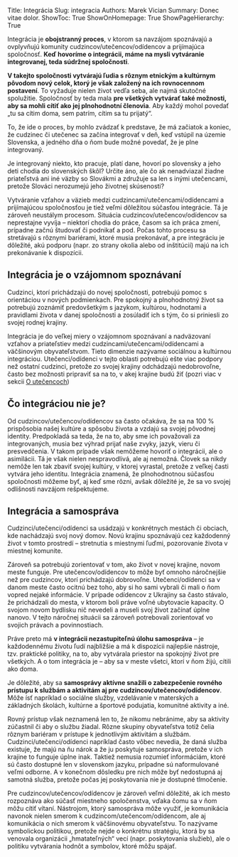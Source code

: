 Title: Integrácia
Slug: integracia
Authors: Marek Vician
Summary: Donec vitae dolor.
ShowToc: True
ShowOnHomepage: True
ShowPageHierarchy: True

Integrácia je **obojstranný proces**, v ktorom sa navzájom spoznávajú a ovplyvňujú komunity cudzincov/utečencov/odídencov a prijímajúca spoločnosť. **Keď hovoríme o integrácii, máme na mysli vytváranie integrovanej, teda súdržnej spoločnosti**.

**V takejto spoločnosti vytvárajú ľudia s rôznym etnickým a kultúrnym pôvodom nový celok, ktorý je však založený na ich rovnocennom postavení**. To vyžaduje nielen život vedľa seba, ale najmä skutočné spolužitie. Spoločnosť by teda mala **pre všetkých vytvárať také možnosti, aby sa mohli cítiť ako jej plnohodnotní členovia**. Aby každý mohol povedať „tu sa cítim doma, sem patrím, cítim sa tu prijatý“.

To, že ide o proces, by mohlo zvádzať k predstave, že má začiatok a koniec, že cudzinec či utečenec sa začína integrovať v deň, keď vstúpil na územie Slovenska, a jedného dňa o ňom bude možné povedať, že je plne integrovaný.

Je integrovaný niekto, kto pracuje, platí dane, hovorí po slovensky a jeho deti chodia do slovenských škôl? Určite áno, ale čo ak nenadviazal žiadne priateľstvá ani iné väzby so Slovákmi a združuje sa len s inými utečencami, pretože Slováci nerozumejú jeho životnej skúsenosti?

Vytváranie vzťahov a väzieb medzi cudzincami/utečencami/odídencami a prijímajúcou spoločnosťou je tiež veľmi dôležitou súčasťou integrácie. Tá je zároveň neustálym procesom. Situácia cudzincov/utečencov/odídencov sa neprestajne vyvíja – niektorí chodia do práce, časom sa ich práca zmení, prípadne začnú študovať či podnikať a pod. Počas tohto procesu sa stretávajú s rôznymi bariérami, ktoré musia prekonávať, a pre integráciu je dôležité, akú podporu (napr. zo strany okolia alebo od inštitúcií) majú na ich prekonávanie k dispozícii.

## Integrácia je o vzájomnom spoznávaní

Cudzinci, ktorí prichádzajú do novej spoločnosti, potrebujú pomoc s orientáciou v nových podmienkach. Pre spokojný a plnohodnotný život sa potrebujú zoznámiť predovšetkým s jazykom, kultúrou, hodnotami a pravidlami života v danej spoločnosti a zosúladiť ich s tým, čo si priniesli zo svojej rodnej krajiny.

Integrácia je do veľkej miery o vzájomnom spoznávaní a nadväzovaní vzťahov a priateľstiev medzi cudzincami/utečencami/odídencami a väčšinovým obyvateľstvom. Tieto dimenzie nazývame sociálnou a kultúrnou integráciou. Utečenci/odídenci v tejto oblasti potrebujú ešte viac podpory než ostatní cudzinci, pretože zo svojej krajiny odchádzajú nedobrovoľne, často bez možnosti pripraviť sa na to, v akej krajine budú žiť (pozri viac v sekcii [O utečencoch](/o-utecencoch))

## Čo integráciou nie je?

Od cudzincov/utečencov/odídencov sa často očakáva, že sa na 100 % prispôsobia našej kultúre a spôsobu života a vzdajú sa svojej pôvodnej identity. Predpokladá sa teda, že na to, aby sme ich považovali za integrovaných, musia bez výhrad prijať naše zvyky, jazyk, vieru či presvedčenia. V takom prípade však nemôžeme hovoriť o integrácii, ale o asimilácii. Tá je však nielen nespravodlivá, ale aj nemožná. Človek sa nikdy nemôže len tak zbaviť svojej kultúry, v ktorej vyrastal, pretože z veľkej časti vytvára jeho identitu. Integrácia znamená, že plnohodnotnou súčasťou spoločnosti môžeme byť, aj keď sme rôzni, avšak dôležité je, že sa vo svojej odlišnosti navzájom rešpektujeme.

## Integrácia a samospráva

Cudzinci/utečenci/odídenci sa usádzajú v konkrétnych mestách či obciach, kde nachádzajú svoj nový domov. Novú krajinu spoznávajú cez každodenný život v tomto prostredí – stretnutia s miestnymi ľuďmi, pozorovanie života v miestnej komunite.

Zároveň sa potrebujú zorientovať v tom, ako život v novej krajine, novom meste funguje. Pre utečencov/odídencov to môže byť omnoho náročnejšie než pre cudzincov, ktorí prichádzajú dobrovoľne. Utečenci/odídenci sa v danom meste často ocitnú bez toho, aby si ho sami vybrali či mali o ňom vopred nejaké informácie. V prípade odídencov z Ukrajiny sa často stávalo, že prichádzali do mesta, v ktorom boli práve voľné ubytovacie kapacity. O svojom novom bydlisku nič nevedeli a museli svoj život začínať úplne nanovo. V tejto náročnej situácii sa zároveň potrebovali zorientovať vo svojich právach a povinnostiach.

Práve preto má **v integrácii nezastupiteľnú úlohu samospráva** – je každodennému životu ľudí najbližšie a má k dispozícii najlepšie nástroje, tzv. praktické politiky, na to, aby vytvárala priestor na spokojný život pre všetkých. A o tom integrácia je – aby sa v meste všetci, ktorí v ňom žijú, cítili ako doma. 

Je dôležité, aby sa **samosprávy aktívne snažili o zabezpečenie rovného prístupu k službám a aktivitám aj pre cudzincov/utečencov/odídencov**. Môže ísť napríklad o sociálne služby, vzdelávanie v materských a základných školách, kultúrne a športové podujatia, komunitné aktivity a iné. 

Rovný prístup však neznamená len to, že nikomu nebránime, aby sa aktivity zúčastnil či aby o službu žiadal. Rôzne skupiny obyvateľstva totiž čelia rôznym bariéram v prístupe k jednotlivým aktivitám a službám. Cudzinci/utečenci/odídenci napríklad často vôbec nevedia, že daná služba existuje, že majú na ňu nárok a že ju poskytuje samospráva, pretože v ich krajine to funguje úplne inak. Taktiež nemusia rozumieť informáciám, ktoré sú často dostupné len v slovenskom jazyku, prípadne sú naformulované veľmi odborne. A v konečnom dôsledku pre nich môže byť nedostupná aj samotná služba, pretože počas jej poskytovania nie je dostupné tlmočenie.

Pre cudzincov/utečencov/odídencov je zároveň veľmi dôležité, ak ich mesto rozpoznáva ako súčasť miestneho spoločenstva, vďaka čomu sa v ňom môžu cítiť vítaní. Nástrojom, ktorý samospráva môže využiť, je komunikácia navonok nielen smerom k cudzincom/utečencom/odídencom, ale aj komunikácia o nich smerom k väčšinovému obyvateľstvu. To nazývame symbolickou politikou, pretože nejde o konkrétnu stratégiu, ktorá by sa venovala organizácii „hmatateľných“ vecí (napr. poskytovania služieb), ale o politiku vytvárania hodnôt a symbolov, ktoré môžu spájať.
























